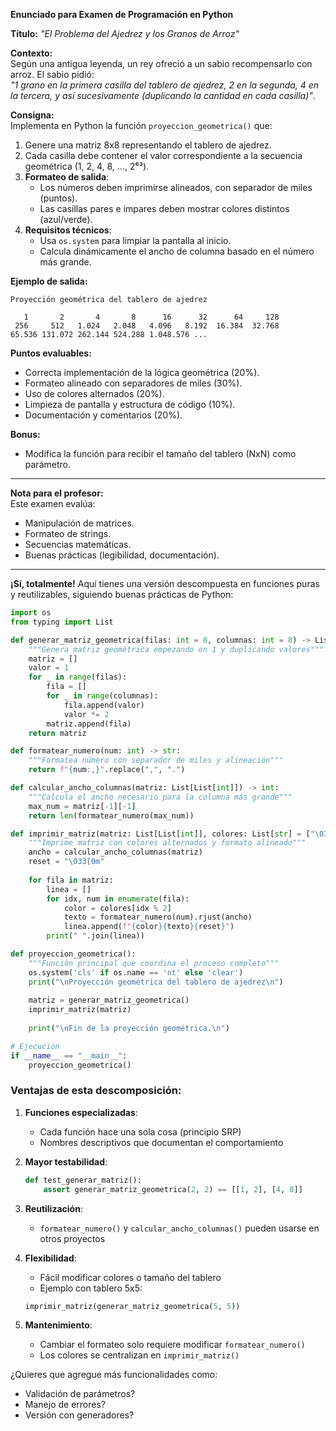 **Enunciado para Examen de Programación en Python**  

**Título:** *"El Problema del Ajedrez y los Granos de Arroz"*  

**Contexto:**  
Según una antigua leyenda, un rey ofreció a un sabio recompensarlo con arroz. El sabio pidió:  
*"1 grano en la primera casilla del tablero de ajedrez, 2 en la segunda, 4 en la tercera, y así sucesivamente (duplicando la cantidad en cada casilla)"*.  

**Consigna:**  
Implementa en Python la función `proyeccion_geometrica()` que:  
1. Genere una matriz 8x8 representando el tablero de ajedrez.  
2. Cada casilla debe contener el valor correspondiente a la secuencia geométrica (1, 2, 4, 8, ..., 2⁶³).  
3. **Formateo de salida**:  
   - Los números deben imprimirse alineados, con separador de miles (puntos).  
   - Las casillas pares e impares deben mostrar colores distintos (azul/verde).  
4. **Requisitos técnicos**:  
   - Usa `os.system` para limpiar la pantalla al inicio.  
   - Calcula dinámicamente el ancho de columna basado en el número más grande.  

**Ejemplo de salida:**  
```
Proyección geométrica del tablero de ajedrez

   1       2       4       8      16      32      64     128  
 256     512   1.024   2.048   4.096   8.192  16.384  32.768  
65.536 131.072 262.144 524.288 1.048.576 ... 
```  

**Puntos evaluables:**  
- Correcta implementación de la lógica geométrica (20%).  
- Formateo alineado con separadores de miles (30%).  
- Uso de colores alternados (20%).  
- Limpieza de pantalla y estructura de código (10%).  
- Documentación y comentarios (20%).  

**Bonus:**  
- Modifica la función para recibir el tamaño del tablero (NxN) como parámetro.  

---  
**Nota para el profesor:**  
Este examen evalúa:  
- Manipulación de matrices.  
- Formateo de strings.  
- Secuencias matemáticas.  
- Buenas prácticas (legibilidad, documentación).  

-----

**¡Sí, totalmente!** Aquí tienes una versión descompuesta en funciones puras y reutilizables, siguiendo buenas prácticas de Python:

```python
import os
from typing import List

def generar_matriz_geometrica(filas: int = 8, columnas: int = 8) -> List[List[int]]:
    """Genera matriz geométrica empezando en 1 y duplicando valores"""
    matriz = []
    valor = 1
    for _ in range(filas):
        fila = []
        for _ in range(columnas):
            fila.append(valor)
            valor *= 2
        matriz.append(fila)
    return matriz

def formatear_numero(num: int) -> str:
    """Formatea número con separador de miles y alineación"""
    return f"{num:,}".replace(",", ".")

def calcular_ancho_columnas(matriz: List[List[int]]) -> int:
    """Calcula el ancho necesario para la columna más grande"""
    max_num = matriz[-1][-1]
    return len(formatear_numero(max_num))

def imprimir_matriz(matriz: List[List[int]], colores: List[str] = ["\033[94m", "\033[92m"]):
    """Imprime matriz con colores alternados y formato alineado"""
    ancho = calcular_ancho_columnas(matriz)
    reset = "\033[0m"
    
    for fila in matriz:
        linea = []
        for idx, num in enumerate(fila):
            color = colores[idx % 2]
            texto = formatear_numero(num).rjust(ancho)
            linea.append(f"{color}{texto}{reset}")
        print(" ".join(linea))

def proyeccion_geometrica():
    """Función principal que coordina el proceso completo"""
    os.system('cls' if os.name == 'nt' else 'clear')
    print("\nProyección geométrica del tablero de ajedrez\n")
    
    matriz = generar_matriz_geometrica()
    imprimir_matriz(matriz)
    
    print("\nFin de la proyección geométrica.\n")

# Ejecución
if __name__ == "__main__":
    proyeccion_geometrica()
```

### Ventajas de esta descomposición:

1. **Funciones especializadas**:
   - Cada función hace una sola cosa (principio SRP)
   - Nombres descriptivos que documentan el comportamiento

2. **Mayor testabilidad**:
   ```python
   def test_generar_matriz():
       assert generar_matriz_geometrica(2, 2) == [[1, 2], [4, 8]]
   ```

3. **Reutilización**:
   - `formatear_numero()` y `calcular_ancho_columnas()` pueden usarse en otros proyectos

4. **Flexibilidad**:
   - Fácil modificar colores o tamaño del tablero
   - Ejemplo con tablero 5x5:
   ```python
   imprimir_matriz(generar_matriz_geometrica(5, 5))
   ```

5. **Mantenimiento**:
   - Cambiar el formateo solo requiere modificar `formatear_numero()`
   - Los colores se centralizan en `imprimir_matriz()`

¿Quieres que agregue más funcionalidades como:
- Validación de parámetros?
- Manejo de errores?
- Versión con generadores?
<!--stackedit_data:
eyJoaXN0b3J5IjpbODIyMTgxNjM1XX0=
-->